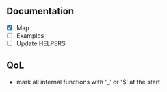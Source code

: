 ## Documentation

- [x] Map
- [ ] Examples
- [ ] Update HELPERS

## QoL

- mark all internal functions with '\_' or '$' at the start
